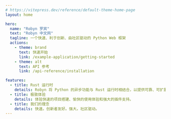 ```yaml
---
# https://vitepress.dev/reference/default-theme-home-page
layout: home

hero:
  name: "Robyn 罗宾"
  text: "Robyn 中文网"
  tagline: 一个快速、利于创新、由社区驱动的 Python Web 框架
  actions:
    - theme: brand
      text: 快速开始
      link: /example-application/getting-started
    - theme: alt
      text: API 参考
      link: /api-reference/installation

features:
  - title: Rust 运行时
    details: Robyn 将 Python 的异步功能与 Rust 运行时相结合，以提供可靠、可扩展的 Web 解决方案。
  - title: 极致体验
    details: 体验快速的项目搭建、愉快的使用体验和强大的插件支持。
  - title: 我们的理念
    details: 快速。创新者友好。强大。社区驱动。
---
```


